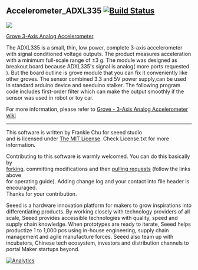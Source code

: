 ## Accelerometer_ADXL335  [![Build Status](https://travis-ci.com/Seeed-Studio/Accelerometer_ADXL335.svg?branch=master)](https://travis-ci.com/Seeed-Studio/Accelerometer_ADXL335)

<img src="https://statics3.seeedstudio.com/images/P2241478.JPG" width=auto>

[Grove 3-Axis Analog Accelerometer](https://www.seeedstudio.com/Grove-3Axis-Analog-Accelerometer-p-1086.html)

The ADXL335 is a small, thin, low power, complete 3-axis accelerometer with signal conditioned voltage outputs. The product measures acceleration with a minimum full-scale range of ±3 g. 
The module was designed as breakout board because ADXL335's signal is analog( more ports requested ). But the board outline is grove module that you can fix it conveniently like other groves. The sensor combined 3.3 and 5V power supply,can be used in standard arduino device and seeduino stalker. The following program code includes first-order filter which can make the output smoothly if the sensor was used in robot or toy car.

For more information, please refer to [Grove - 3-Axis Analog Accelerometer wiki](http://wiki.seeedstudio.com/Grove-3-Axis_Analog_Accelerometer/)

----
This software is written by Frankie Chu for seeed studio<br>
and is licensed under [The MIT License](http://opensource.org/licenses/mit-license.php). Check License.txt for more information.<br>

Contributing to this software is warmly welcomed. You can do this basically by<br>
[forking](https://help.github.com/articles/fork-a-repo), committing modifications and then [pulling requests](https://help.github.com/articles/using-pull-requests) (follow the links above<br>
for operating guide). Adding change log and your contact into file header is encouraged.<br>
Thanks for your contribution.

Seeed is a hardware innovation platform for makers to grow inspirations into differentiating products. By working closely with technology providers of all scale, Seeed provides accessible technologies with quality, speed and supply chain knowledge. When prototypes are ready to iterate, Seeed helps productize 1 to 1,000 pcs using in-house engineering, supply chain management and agile manufacture forces. Seeed also team up with incubators, Chinese tech ecosystem, investors and distribution channels to portal Maker startups beyond.




[![Analytics](https://ga-beacon.appspot.com/UA-46589105-3/Accelerometer_ADXL335)](https://github.com/igrigorik/ga-beacon)


